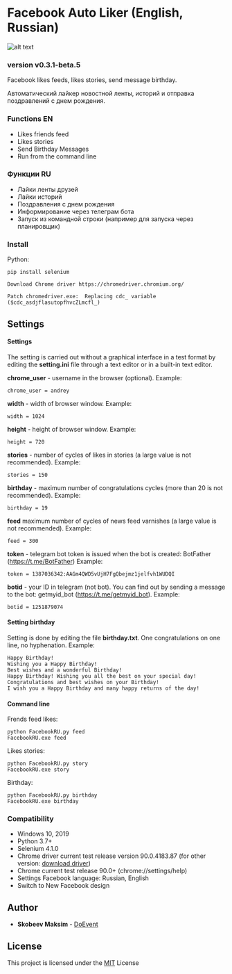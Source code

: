 # Facebook Auto Liker (English, Russian)
![alt text](win.jpg)
### version v0.3.1-beta.5
Facebook likes feeds, likes stories, send message birthday.

Автоматический лайкер новостной ленты, историй и отправка поздравлений с днем рождения.

### Functions EN
* Likes friends feed
* Likes stories
* Send Birthday Messages
* Run from the command line

### Функции RU
* Лайки ленты друзей
* Лайки историй
* Поздравления с днем рождения
* Информирование через телеграм бота
* Запуск из командной строки (например для запуска через планировщик)

### Install
 Python: 
```
pip install selenium
```
```
Download Chrome driver https://chromedriver.chromium.org/
```
```
Patch chromedriver.exe:  Replacing cdc_ variable ($cdc_asdjflasutopfhvcZLmcfl_)
```
## Settings

#### Settings
The setting is carried out without a graphical interface in a test format by editing the **setting.ini** file through a text editor or in a built-in text editor.

**chrome_user** - username in the browser (optional). Example:
```
chrome_user = andrey
```
**width** - width of browser window. Example:
```
width = 1024
```
**height** - height of browser window. Example:
```
height = 720
```
**stories** - number of cycles of likes in stories (a large value is not recommended). Example:
```
stories = 150
```
**birthday** - maximum number of congratulations cycles (more than 20 is not recommended). Example:
```
birthday = 19
```
**feed** maximum number of cycles of news feed varnishes (a large value is not recommended). Example:
```
feed = 300
```
**token** - telegram bot token is issued when the bot is created: BotFather (https://t.me/BotFather) Example:
```
token = 1387036342:AAGm4QWD5vUjH7FgQbejmz1jelfvh1WUDQI
```
**botid** - your ID in telegram (not bot). You can find out by sending a message to the bot: getmyid_bot (https://t.me/getmyid_bot). Example:
```
botid = 1251879074
```
#### Setting birthday 
Setting is done by editing the file **birthday.txt**. One congratulations on one line, no hyphenation. Example:
```
Happy Birthday!
Wishing you a Happy Birthday!
Best wishes and a wonderful Birthday!
Happy Birthday! Wishing you all the best on your special day!
Congratulations and best wishes on your Birthday!
I wish you a Happy Birthday and many happy returns of the day!
```
#### Command line
Frends feed likes:
```
python FacebookRU.py feed
FacebookRU.exe feed
```
Likes stories:
```
python FacebookRU.py story
FacebookRU.exe story
```
Birthday:
```
python FacebookRU.py birthday
FacebookRU.exe birthday
```
### Compatibility
* Windows 10, 2019
* Python 3.7+
* Selenium 4.1.0
* Chrome driver current test release version 90.0.4183.87 (for other version: [download driver](https://chromedriver.chromium.org/))
* Chrome current test release 90.0+ (chrome://settings/help)
* Settings Facebook language: Russian, English
* Switch to New Facebook design

## Author
* **Skobeev Maksim** - [DoEvent](https://github.com/doevent/)


## License
This project is licensed under the [MIT](https://en.wikipedia.org/wiki/MIT_License) License
